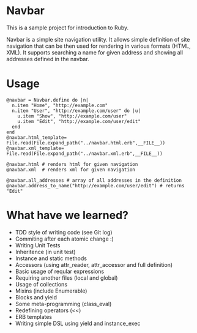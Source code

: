 # Navbar

This is a sample project for introduction to Ruby.

Navbar is a simple site navigation utility. It allows simple definition
of site navigation that can be then used for rendering in various
formats (HTML, XML). It supports searching a name for given address and showing all addresses
defined in the navbar.

# Usage

    @navbar = Navbar.define do |n|
      n.item "Home", "http://example.com"
      n.item "User", "http://example.com/user" do |u|
        u.item "Show", "http://example.com/user"
        u.item "Edit", "http://example.com/user/edit"
      end
    end
    @navbar.html_template= File.read(File.expand_path("../navbar.html.erb",__FILE__))
    @navbar.xml_template= File.read(File.expand_path("../navbar.xml.erb",__FILE__))

    @navbar.html # renders html for given navigation
    @navbar.xml  # renders xml for given navigation

    @navbar.all_addresses # array of all addresses in the definition
    @navbar.address_to_name("http://example.com/user/edit") # returns "Edit"

# What have we learned?

* TDD style of writing code (see Git log)
* Commiting after each atomic change :)
* Writing Unit Tests
* Inheritence (in unit test)
* Instance and static methods
* Accessors (using attr_reader, attr_accessor and full definition)
* Basic usage of reqular expressions
* Requiring another files (local and global)
* Usage of collections
* Mixins (include Enumerable)
* Blocks and yield
* Some meta-programming (class_eval)
* Redefining operators (<<)
* ERB templates
* Writing simple DSL using yield and instance_exec


